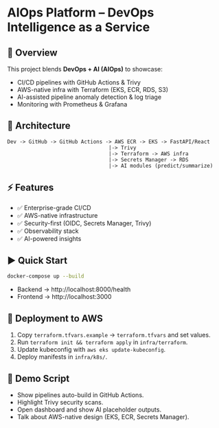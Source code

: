 # AIOps Platform – DevOps Intelligence as a Service

## 🚀 Overview
This project blends **DevOps + AI (AIOps)** to showcase:
- CI/CD pipelines with GitHub Actions & Trivy
- AWS-native infra with Terraform (EKS, ECR, RDS, S3)
- AI-assisted pipeline anomaly detection & log triage
- Monitoring with Prometheus & Grafana

## 📂 Architecture
```
Dev -> GitHub -> GitHub Actions -> AWS ECR -> EKS -> FastAPI/React
                                 |-> Trivy
                                 |-> Terraform -> AWS infra
                                 |-> Secrets Manager -> RDS
                                 |-> AI modules (predict/summarize)
```

## ⚡ Features
- ✅ Enterprise-grade CI/CD
- ✅ AWS-native infrastructure
- ✅ Security-first (OIDC, Secrets Manager, Trivy)
- ✅ Observability stack
- ✅ AI-powered insights

## ▶️ Quick Start
```bash
docker-compose up --build
```
- Backend → http://localhost:8000/health
- Frontend → http://localhost:3000

## 🚀 Deployment to AWS
1. Copy `terraform.tfvars.example` → `terraform.tfvars` and set values.
2. Run `terraform init && terraform apply` in `infra/terraform`.
3. Update kubeconfig with `aws eks update-kubeconfig`.
4. Deploy manifests in `infra/k8s/`.

## 🎤 Demo Script
- Show pipelines auto-build in GitHub Actions.
- Highlight Trivy security scans.
- Open dashboard and show AI placeholder outputs.
- Talk about AWS-native design (EKS, ECR, Secrets Manager).
